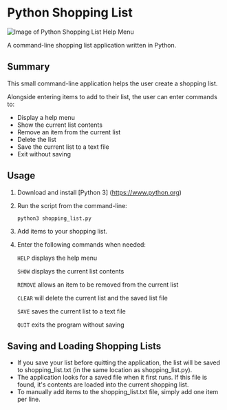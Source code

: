 # Python Shopping List

![Image of Python Shopping List Help Menu](https://ashley.one/img/python-shopping-list-1.png)

A command-line shopping list application written in Python.

## Summary

This small command-line application helps the user create a shopping list.

Alongside entering items to add to their list, the user can enter commands to:

* Display a help menu
* Show the current list contents
* Remove an item from the current list
* Delete the list
* Save the current list to a text file
* Exit without saving

## Usage

1. Download and install [Python 3] (https://www.python.org)

2. Run the script from the command-line:

    `python3 shopping_list.py`

3. Add items to your shopping list.

4. Enter the following commands when needed:

    `HELP` displays the help menu

    `SHOW` displays the current list contents

    `REMOVE` allows an item to be removed from the current list

    `CLEAR` will delete the current list and the saved list file

    `SAVE` saves the current list to a text file

    `QUIT` exits the program without saving

## Saving and Loading Shopping Lists

* If you save your list before quitting the application, the list will be saved to shopping_list.txt (in the same location as shopping_list.py).
* The application looks for a saved file when it first runs. If this file is found, it's contents are loaded into the current shopping list.
* To manually add items to the shopping_list.txt file, simply add one item per line.
